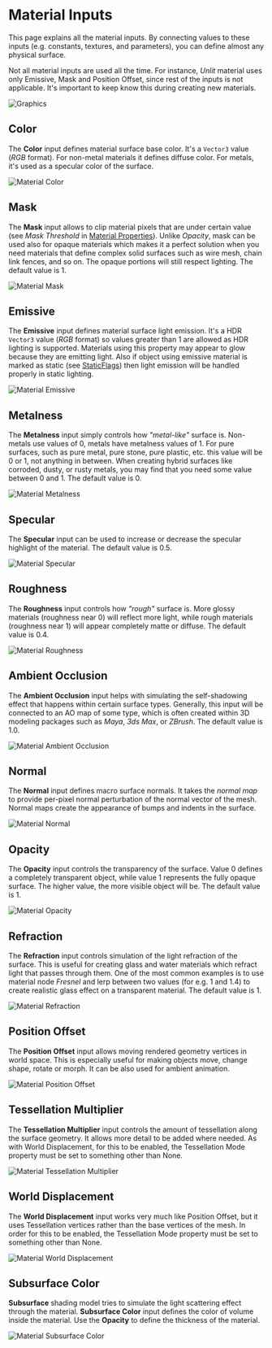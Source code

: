 # Material Inputs

This page explains all the material inputs. By connecting values to these inputs (e.g. constants, textures, and parameters), you can define almost any physical surface.

Not all material inputs are used all the time. For instance, *Unlit* material uses only Emissive, Mask and Position Offset, since rest of the inputs is not applicable. It's important to keep know this during creating new materials.

![Graphics](media/main_node.png)

## Color

The **Color** input defines material surface base color. It's a `Vector3` value (*RGB* format).
For non-metal materials it defines diffuse color. For metals, it's used as a specular color of the surface.

![Material Color](media/material-color.png)

## Mask

The **Mask** input allows to clip material pixels that are under certain value (see *Mask Threshold* in [Material Properties](material-properties/index.md)). Unlike *Opacity*, mask can be used also for opaque materials which makes it a perfect solution when you need materials that define complex solid surfaces such as wire mesh, chain link fences, and so on. The opaque portions will still respect lighting.
The default value is 1.

![Material Mask](media/material-mask.png)

## Emissive

The **Emissive** input defines material surface light emission. It's a HDR `Vector3` value (*RGB* format) so values greater  than 1 are allowed as HDR lighting is supported.
Materials using this property may appear to glow because they are emitting light. Also if object using emissive material is marked as static (see [StaticFlags](http://docs.flaxengine.com/api/FlaxEngine.StaticFlags.html)) then light emission will be handled properly in static lighting.

![Material Emissive](media/material-emissive.png)

## Metalness

The **Metalness** input simply controls how *"metal-like"* surface is. Non-metals use values of 0, metals have metalness values of 1. For pure surfaces, such as pure metal, pure stone, pure plastic, etc. this value will be 0 or 1, not anything in between. When creating hybrid surfaces like corroded, dusty, or rusty metals, you may find that you need some value between 0 and 1.
The default value is 0.

![Material Metalness](media/material-metalness.png)

## Specular

The **Specular** input can be used to increase or decrease the specular highlight of the material.
The default value is 0.5.

![Material Specular](media/material-specular.png)

## Roughness

The **Roughness** input controls how *"rough"* surface is. More glossy materials (roughness near 0) will reflect more light, while rough materials (roughness near 1) will appear completely matte or diffuse.
The default value is 0.4.

![Material Roughness](media/material-roughness.png)

## Ambient Occlusion

The **Ambient Occlusion** input helps with simulating the self-shadowing effect that happens within certain surface types. Generally, this input will be connected to an AO map of some type, which is often created within 3D modeling packages such as *Maya*, *3ds Max*, or *ZBrush*.
The default value is 1.0.

![Material Ambient Occlusion](media/material-ao.png)

## Normal

The **Normal** input defines macro surface normals. It takes the *normal map* to provide per-pixel normal perturbation of the normal vector of the mesh. Normal maps create the appearance of bumps and indents in the surface.

![Material Normal](media/material-normal.png)

## Opacity

The **Opacity** input controls the transparency of the surface. Value 0 defines a completely transparent object, while value 1 represents the fully opaque surface. The higher value, the more visible object will be.
The default value is 1.

![Material Opacity](media/material-opacity.png)

## Refraction

The **Refraction** input controls simulation of the light refraction of the surface. This is useful for creating glass and water materials which refract light that passes through them. One of the most common examples is to use material node *Fresnel* and lerp between two values (for e.g. 1 and 1.4) to create realistic glass effect on a transparent material.
The default value is 1.

![Material Refraction](media/material-refraction.png)

## Position Offset

The **Position Offset** input allows moving rendered geometry vertices in world space. This is especially useful for making objects move, change shape, rotate or morph. It can be also used for ambient animation.

![Material Position Offset](media/material-vertex-offset.png)

## Tessellation Multiplier

The **Tessellation Multiplier** input controls the amount of tessellation along the surface geometry. It allows more detail to be added where needed. As with World Displacement, for this to be enabled, the Tessellation Mode property must be set to something other than None.

![Material Tessellation Multiplier](media/material-tessellation-multiplier.png)

## World Displacement

The **World Displacement** input works very much like Position Offset, but it uses Tessellation vertices rather than the base vertices of the mesh. In order for this to be enabled, the Tessellation Mode property must be set to something other than None.

![Material World Displacement](media/material-world-displacement.png)

## Subsurface Color

**Subsurface** shading model tries to simulate the light scattering effect through the material. **Subsurface Color** input defines the color of volume inside the material. Use the **Opacity** to define the thickness of the material.

![Material Subsurface Color](media/material-subsurface.png)

